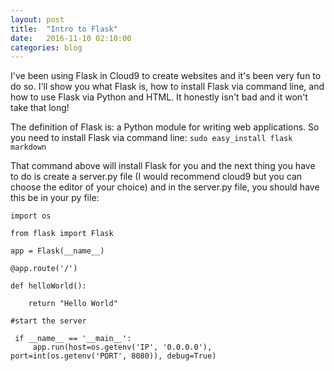 ```yaml
---
layout: post
title:  "Intro to Flask"
date:   2016-11-10 02:10:00
categories: blog
---
```

I've been using Flask in Cloud9 to create websites and it's been very fun to do so. I'll show you what Flask is, how to install Flask via command line, and how to use Flask via Python and HTML.
It honestly isn't bad and it won't take that long!

The definition of Flask is: a Python module for writing web applications. So you need to install Flask via command line:
`sudo easy_install flask markdown`

That command above will install Flask for you and the next thing you have to do is create a server.py file (I would recommend cloud9 but you can choose the editor of your choice) and in the
server.py file, you should have this be in your py file:

```
import os

from flask import Flask

app = Flask(__name__)

@app.route('/')

def helloWorld():

    return "Hello World"

#start the server

 if __name__ == '__main__':
     app.run(host=os.getenv('IP', '0.0.0.0'), port=int(os.getenv('PORT', 8080)), debug=True)
```
